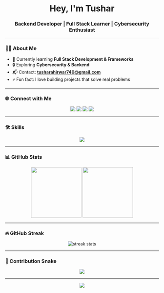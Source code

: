 <!-- ===== HEADER ===== -->
<h1 align="center">Hey, I'm Tushar</h1>
<h3 align="center">Backend Developer | Full Stack Learner | Cybersecurity Enthusiast</h3>

---

<!-- ===== ABOUT ===== -->
### 👨‍💻 About Me
- 🚀 Currently learning **Full Stack Development & Frameworks**  
- 🔒 Exploring **Cybersecurity & Backend**  
- 📬 Contact: **tusharahirwar740@gmail.com**  
- ⚡ Fun fact: I love building projects that solve real problems  

---

<!-- ===== SOCIALS ===== -->
### 🌐 Connect with Me
<p align="center">
  <a href="mailto:tusharahirwar740@gmail.com"><img src="https://img.shields.io/badge/Email-D14836?style=for-the-badge&logo=gmail&logoColor=white" /></a>
  <a href="https://github.com/tushar-ahr"><img src="https://img.shields.io/badge/GitHub-181717?style=for-the-badge&logo=github&logoColor=white" /></a>
  <a href="https://twitter.com/"><img src="https://img.shields.io/badge/Twitter-1DA1F2?style=for-the-badge&logo=twitter&logoColor=white" /></a>
  <a href="https://linkedin.com"><img src="https://img.shields.io/badge/LinkedIn-0A66C2?style=for-the-badge&logo=linkedin&logoColor=white" /></a>
</p>

---

<!-- ===== SKILLS ===== -->
### 🛠 Skills
<p align="center">
  <img src="https://skillicons.dev/icons?i=c,cpp,java,python,javascript,html,css,nodejs,bootstrap,git,github,vscode" />
</p>

---

<!-- ===== GITHUB STATS ===== -->
### 📊 GitHub Stats
<p align="center">
  <img src="https://github-readme-stats.vercel.app/api?username=tushar-ahr&show_icons=true&theme=tokyonight" height="165"/>
  <img src="https://github-readme-stats.vercel.app/api/top-langs/?username=tushar-ahr&layout=compact&theme=tokyonight" height="165"/>
</p>

---

<!-- ===== STREAK ===== -->
### 🔥 GitHub Streak
<p align="center">
  <img src="https://streak-stats.demolab.com?user=tushar-ahr&theme=tokyonight&hide_border=true" alt="streak stats"/>
</p>

---

<!-- ===== SNAKE ===== -->
### 🐍 Contribution Snake
<p align="center">
  <picture>
    <source media="(prefers-color-scheme: dark)" srcset="https://raw.githubusercontent.com/tushar-ahr/tushar-ahr/output/github-contribution-grid-snake-dark.svg" />
    <img src="https://raw.githubusercontent.com/tushar-ahr/tushar-ahr/output/github-contribution-grid-snake.svg" />
  </picture>
</p>

---

<p align="center">
  <img src="https://komarev.com/ghpvc/?username=tushar-ahr&label=Profile+Views&color=0e75b6&style=flat-square" />
</p>
